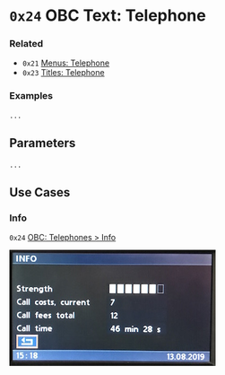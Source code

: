 # `0x24` OBC Text: Telephone

### Related

- `0x21` [Menus: Telephone](21.md)
- `0x23` [Titles: Telephone](23.md)

### Examples

    ...

## Parameters

    ...

## Use Cases

### Info

`0x24` [OBC: Telephones > Info](23/90.md)

![Info](24/90.JPG)